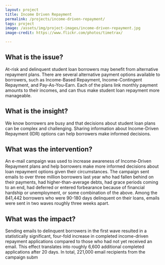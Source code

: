 ```yaml
---
layout: project
title: Income Driven Repayment
permalink: /projects/income-driven-repayment/
tags: project
image: /assets/img/project-images/income-driven-repayment.jpg
image-credit: https://www.flickr.com/photos/timetrax/

---
```

## What is the issue?

At-risk and delinquent student loan borrowers may benefit from alternative repayment plans.  There are several alternative payment options available to borrowers, such as Income-Based Repayment, Income-Contingent Repayment, and Pay-As-You-Earn.  Each of the plans link monthly payment amounts to their incomes, and can thus make student loan repayment more manageable.

## What is the insight?

We know borrowers are busy and that decisions about student loan plans can be complex and challenging.  Sharing information about Income-Driven Repayment (IDR) options can help borrowers make informed decisions.

## What was the intervention?

An e-mail campaign was used to increase awareness of Income-Driven Repayment plans and help borrowers make more informed decisions about loan repayment options given their circumstances. The campaign sent emails to over three million borrowers last year who had fallen behind on their payments, had higher-than-average debts, had grace periods coming to an end, had deferred or entered forbearance because of financial hardship or unemployment, or some combination of the above. Among the 841,442 borrowers who were 90-180 days delinquent on their loans, emails were sent in two waves roughly three weeks apart.

## What was the impact?

Sending emails to delinquent borrowers in the first wave resulted in a statistically significant, four-fold increase in completed income-driven repayment applications compared to those who had not yet received an email. This effect translates into roughly 6,600 additional completed applications after 20 days. In total, 221,000 email recipients from the campaign subm
